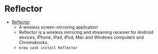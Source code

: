 # Reflector
- [Reflector](https://www.airsquirrels.com/reflector/)
  -  A wireless screen-mirroring application
  - Reflector is a wireless mirroring and streaming receiver for Android devices, iPhone, iPad, iPod, Mac and Windows computers and Chromebooks.
  - `brew cask install Reflector`
